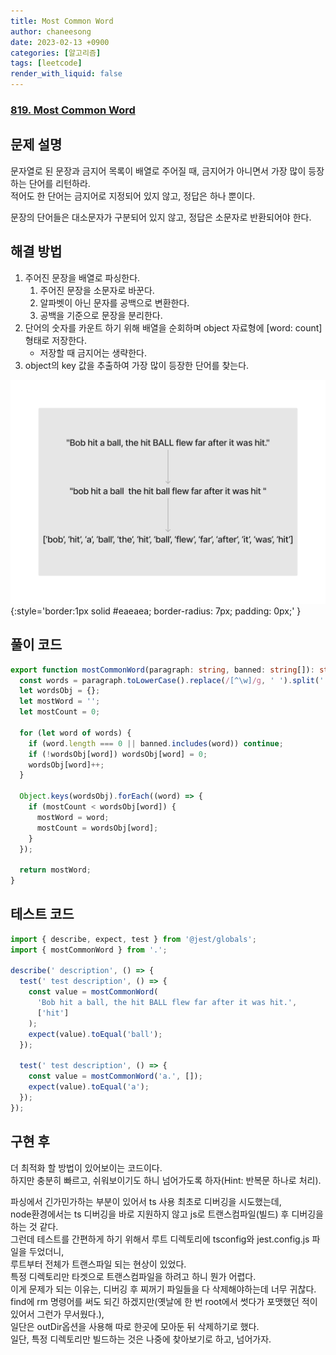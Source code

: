 ```yaml
---
title: Most Common Word
author: chaneesong
date: 2023-02-13 +0900
categories: [알고리즘]
tags: [leetcode]
render_with_liquid: false
---
```


### [819. Most Common Word](https://leetcode.com/problems/most-common-word)

## 문제 설명

문자열로 된 문장과 금지어 목록이 배열로 주어질 때, 금지어가 아니면서 가장 많이 등장하는 단어를 리턴하라.  
적어도 한 단어는 금지어로 지정되어 있지 않고, 정답은 하나 뿐이다.  

문장의 단어들은 대소문자가 구분되어 있지 않고, 정답은 소문자로 반환되어야 한다.

## 해결 방법

1. 주어진 문장을 배열로 파싱한다.
    1. 주어진 문장을 소문자로 바꾼다.
    2. 알파벳이 아닌 문자를 공백으로 변환한다.
    3. 공백을 기준으로 문장을 분리한다.
2. 단어의 숫자를 카운트 하기 위해 배열을 순회하며 object 자료형에 [word: count]형태로 저장한다.
    * 저장할 때 금지어는 생략한다.
3. object의 key 값을 추출하여 가장 많이 등장한 단어를 찾는다.

![parsing](/assets/img/most-common-word.png){:style='border:1px solid #eaeaea; border-radius: 7px; padding: 0px;' }

## 풀이 코드

```typescript
export function mostCommonWord(paragraph: string, banned: string[]): string {
  const words = paragraph.toLowerCase().replace(/[^\w]/g, ' ').split(' ');
  let wordsObj = {};
  let mostWord = '';
  let mostCount = 0;

  for (let word of words) {
    if (word.length === 0 || banned.includes(word)) continue;
    if (!wordsObj[word]) wordsObj[word] = 0;
    wordsObj[word]++;
  }

  Object.keys(wordsObj).forEach((word) => {
    if (mostCount < wordsObj[word]) {
      mostWord = word;
      mostCount = wordsObj[word];
    }
  });

  return mostWord;
}

```

## 테스트 코드

```typescript
import { describe, expect, test } from '@jest/globals';
import { mostCommonWord } from '.';

describe(' description', () => {
  test(' test description', () => {
    const value = mostCommonWord(
      'Bob hit a ball, the hit BALL flew far after it was hit.',
      ['hit']
    );
    expect(value).toEqual('ball');
  });

  test(' test description', () => {
    const value = mostCommonWord('a.', []);
    expect(value).toEqual('a');
  });
});

```

## 구현 후

더 최적화 할 방법이 있어보이는 코드이다.  
하지만 충분히 빠르고, 쉬워보이기도 하니 넘어가도록 하자(Hint: 반복문 하나로 처리).  

파싱에서 긴가민가하는 부분이 있어서 ts 사용 최초로 디버깅을 시도했는데,  
node환경에서는 ts 디버깅을 바로 지원하지 않고 js로 트랜스컴파일(빌드) 후 디버깅을 하는 것 같다.  
그런데 테스트를 간편하게 하기 위해서 루트 디렉토리에 tsconfig와 jest.config.js 파일을 두었더니,  
루트부터 전체가 트랜스파일 되는 현상이 있었다.  
특정 디렉토리만 타겟으로 트랜스컴파일을 하려고 하니 뭔가 어렵다.  
이게 문제가 되는 이유는, 디버깅 후 찌꺼기 파일들을 다 삭제해야하는데 너무 귀찮다.  
find에 rm 명령어를 써도 되긴 하겠지만(옛날에 한 번 root에서 썻다가 포맷했던 적이 있어서 그런가 무서웠다.),  
일단은 outDir옵션을 사용해 따로 한곳에 모아둔 뒤 삭제하기로 했다.  
일단, 특정 디렉토리만 빌드하는 것은 나중에 찾아보기로 하고, 넘어가자.
